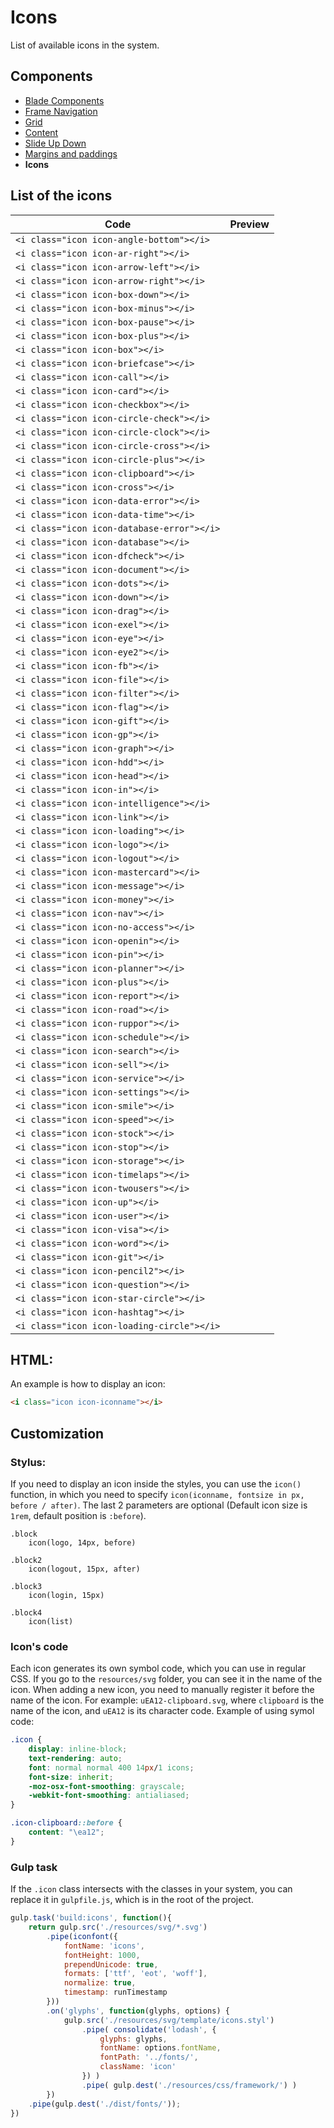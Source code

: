 # Icons 

List of available icons in the system.

## Components
- [Blade Components](./components.md)
- [Frame Navigation](./frame-nav.md)
- [Grid](./grid.md)
- [Content](./classes.md)
- [Slide Up Down](./slide-up-down.md)
- [Margins and paddings](./margins.md)
- **Icons**

## List of the icons


| Code | Preview |
|------|---------|
| ```<i class="icon icon-angle-bottom"></i>``` | <i class="icon icon-angle-bottom"></i> |  
| ```<i class="icon icon-ar-right"></i>``` | <i class="icon icon-ar-right"></i> | 
| ```<i class="icon icon-arrow-left"></i>``` | <i class="icon icon-arrow-left"></i> | 
| ```<i class="icon icon-arrow-right"></i>``` | <i class="icon icon-arrow-right"></i> | 
| ```<i class="icon icon-box-down"></i> ``` | <i class="icon icon-box-down"></i> | 
| ```<i class="icon icon-box-minus"></i>``` | <i class="icon icon-box-minus"></i> | 
| ```<i class="icon icon-box-pause"></i>``` | <i class="icon icon-box-pause"></i> | 
| ```<i class="icon icon-box-plus"></i>``` | <i class="icon icon-box-plus"></i> | 
| ```<i class="icon icon-box"></i>``` | <i class="icon icon-box"></i> | 
| ```<i class="icon icon-briefcase"></i>``` | <i class="icon icon-briefcase"></i> | 
| ```<i class="icon icon-call"></i>``` | <i class="icon icon-call"></i> | 
| ```<i class="icon icon-card"></i>``` | <i class="icon icon-card"></i> | 
| ```<i class="icon icon-checkbox"></i>``` | <i class="icon icon-checkbox"></i> | 
| ```<i class="icon icon-circle-check"></i>``` | <i class="icon icon-circle-check"></i> | 
| ```<i class="icon icon-circle-clock"></i>``` | <i class="icon icon-circle-clock"></i> | 
| ```<i class="icon icon-circle-cross"></i>``` | <i class="icon icon-circle-cross"></i> | 
| ```<i class="icon icon-circle-plus"></i>```| <i class="icon icon-circle-plus"></i> | 
| ```<i class="icon icon-clipboard"></i>``` | <i class="icon icon-clipboard"></i> | 
| ```<i class="icon icon-cross"></i>``` | <i class="icon icon-cross"></i> | 
| ```<i class="icon icon-data-error"></i>``` | <i class="icon icon-data-error"></i> | 
| ```<i class="icon icon-data-time"></i>``` | <i class="icon icon-data-time"></i> | 
| ```<i class="icon icon-database-error"></i>``` | <i class="icon icon-database-error"></i> | 
| ```<i class="icon icon-database"></i>``` | <i class="icon icon-database"></i> | 
| ```<i class="icon icon-dfcheck"></i>``` | <i class="icon icon-dfcheck"></i> | 
| ```<i class="icon icon-document"></i>``` | <i class="icon icon-document"></i> | 
| ```<i class="icon icon-dots"></i>``` | <i class="icon icon-dots"></i> | 
| ```<i class="icon icon-down"></i>``` | <i class="icon icon-down"></i> | 
| ```<i class="icon icon-drag"></i>``` | <i class="icon icon-drag"></i> | 
| ```<i class="icon icon-exel"></i>``` | <i class="icon icon-exel"></i> | 
| ```<i class="icon icon-eye"></i>``` | <i class="icon icon-eye"></i> | 
| ```<i class="icon icon-eye2"></i>``` | <i class="icon icon-eye2"></i> | 
| ```<i class="icon icon-fb"></i>``` | <i class="icon icon-fb"></i> | 
| ```<i class="icon icon-file"></i>``` | <i class="icon icon-file"></i> | 
| ```<i class="icon icon-filter"></i>``` | <i class="icon icon-filter"></i> | 
| ```<i class="icon icon-flag"></i>``` | <i class="icon icon-flag"></i> | 
| ```<i class="icon icon-gift"></i>``` | <i class="icon icon-gift"></i> | 
| ```<i class="icon icon-gp"></i>``` | <i class="icon icon-gp"></i> | 
| ```<i class="icon icon-graph"></i>``` | <i class="icon icon-graph"></i> | 
| ```<i class="icon icon-hdd"></i>``` | <i class="icon icon-hdd"></i> | 
| ```<i class="icon icon-head"></i>``` | <i class="icon icon-head"></i> | 
| ```<i class="icon icon-in"></i>``` | <i class="icon icon-in"></i> | 
| ```<i class="icon icon-intelligence"></i>``` | <i class="icon icon-intelligence"></i> | 
| ```<i class="icon icon-link"></i>``` | <i class="icon icon-link"></i> | 
| ```<i class="icon icon-loading"></i>``` | <i class="icon icon-loading"></i> | 
| ```<i class="icon icon-logo"></i>``` | <i class="icon icon-logo"></i> | 
| ```<i class="icon icon-logout"></i>``` | <i class="icon icon-logout"></i> | 
| ```<i class="icon icon-mastercard"></i>``` | <i class="icon icon-mastercard"></i> | 
| ```<i class="icon icon-message"></i>``` | <i class="icon icon-message"></i> | 
| ```<i class="icon icon-money"></i>``` | <i class="icon icon-money"></i> | 
| ```<i class="icon icon-nav"></i>``` | <i class="icon icon-nav"></i> | 
| ```<i class="icon icon-no-access"></i>``` | <i class="icon icon-no-access"></i> | 
| ```<i class="icon icon-openin"></i>``` | <i class="icon icon-openin"></i> | 
| ```<i class="icon icon-pin"></i>``` | <i class="icon icon-pin"></i> | 
| ```<i class="icon icon-planner"></i>``` | <i class="icon icon-planner"></i> | 
| ```<i class="icon icon-plus"></i>```  | <i class="icon icon-plus"></i> | 
| ```<i class="icon icon-report"></i>``` | <i class="icon icon-report"></i> | 
| ```<i class="icon icon-road"></i>``` | <i class="icon icon-road"></i> | 
| ```<i class="icon icon-ruppor"></i>``` | <i class="icon icon-ruppor"></i> | 
| ```<i class="icon icon-schedule"></i>``` | <i class="icon icon-schedule"></i> | 
| ```<i class="icon icon-search"></i>``` | <i class="icon icon-search"></i> | 
| ```<i class="icon icon-sell"></i>``` | <i class="icon icon-sell"></i> | 
| ```<i class="icon icon-service"></i> ``` | <i class="icon icon-service"></i> | 
| ```<i class="icon icon-settings"></i>``` | <i class="icon icon-settings"></i> | 
| ```<i class="icon icon-smile"></i>``` | <i class="icon icon-smile"></i> | 
| ```<i class="icon icon-speed"></i>``` | <i class="icon icon-speed"></i> | 
| ```<i class="icon icon-stock"></i>``` | <i class="icon icon-stock"></i> | 
| ```<i class="icon icon-stop"></i>``` | <i class="icon icon-stop"></i> | 
| ```<i class="icon icon-storage"></i>``` | <i class="icon icon-storage"></i> | 
| ```<i class="icon icon-timelaps"></i> ``` | <i class="icon icon-timelaps"></i> | 
| ```<i class="icon icon-twousers"></i>``` | <i class="icon icon-twousers"></i> | 
| ```<i class="icon icon-up"></i>``` | <i class="icon icon-up"></i> | 
| ```<i class="icon icon-user"></i>``` | <i class="icon icon-user"></i> | 
| ```<i class="icon icon-visa"></i>``` | <i class="icon icon-visa"></i> | 
| ```<i class="icon icon-word"></i>``` | <i class="icon icon-word"></i> | 
| ```<i class="icon icon-git"></i>``` | <i class="icon icon-git"></i> | 
| ```<i class="icon icon-pencil2"></i>``` | <i class="icon icon-pencil2"></i> | 
| ```<i class="icon icon-question"></i>``` | <i class="icon icon-question"></i> | 
| ```<i class="icon icon-star-circle"></i>``` | <i class="icon icon-star-circle"></i> | 
| ```<i class="icon icon-hashtag"></i>``` | <i class="icon icon-hashtag"></i> |
| ```<i class="icon icon-loading-circle"></i>``` | <i class="icon icon-loading-circle"></i> | 



## HTML:
An example is how to display an icon:
```html
<i class="icon icon-iconname"></i>
```

## Customization
### Stylus:
If you need to display an icon inside the styles, you can use the `icon()` function, in which you need to specify `icon(iconname, fontsize in px, before / after)`. The last 2 parameters ​​are optional (Default icon size is ```1rem```, default position is ```:before```).
```stylus
.block
    icon(logo, 14px, before)

.block2
    icon(logout, 15px, after)

.block3
    icon(login, 15px)

.block4
    icon(list)
```

### Icon's code
Each icon generates its own symbol code, which you can use in regular CSS. If you go to the ```resources/svg``` folder, you can see it in the name of the icon. When adding a new icon, you need to manually register it before the name of the icon. For example: ```uEA12-clipboard.svg```, where ```clipboard``` is the name of the icon, and ```uEA12``` is its character code.
Example of using symol code:

```css
.icon {
    display: inline-block;
    text-rendering: auto;
    font: normal normal 400 14px/1 icons;
    font-size: inherit;
    -moz-osx-font-smoothing: grayscale;
    -webkit-font-smoothing: antialiased;
}

.icon-clipboard::before {
    content: "\ea12";
}
```
### Gulp task
If the ```.icon``` class intersects with the classes in your system, you can replace it in ```gulpfile.js```, which is in the root of the project.

```js
gulp.task('build:icons', function(){
    return gulp.src('./resources/svg/*.svg')
        .pipe(iconfont({
            fontName: 'icons',
            fontHeight: 1000,
            prependUnicode: true,
            formats: ['ttf', 'eot', 'woff'],
            normalize: true,
            timestamp: runTimestamp
        }))
        .on('glyphs', function(glyphs, options) {
            gulp.src('./resources/svg/template/icons.styl')
                .pipe( consolidate('lodash', {
                    glyphs: glyphs,
                    fontName: options.fontName,
                    fontPath: '../fonts/', 
                    className: 'icon'
                }) )
                .pipe( gulp.dest('./resources/css/framework/') )
        })
    .pipe(gulp.dest('./dist/fonts/'));
})
```
